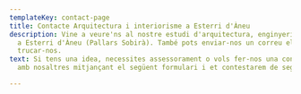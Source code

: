 ```yaml
---
templateKey: contact-page
title: Contacte Arquitectura i interiorisme a Esterri d'Àneu
description: Vine a veure'ns al nostre estudi d'arquitectura, enginyeria i interiorisme
  a Esterri d'Àneu (Pallars Sobirà). També pots enviar-nos un correu electrònic o
  trucar-nos.
text: Si tens una idea, necessites assessorament o vols fer-nos una consulta, contacta
  amb nosaltres mitjançant el següent formulari i et contestarem de seguida.

---
```

